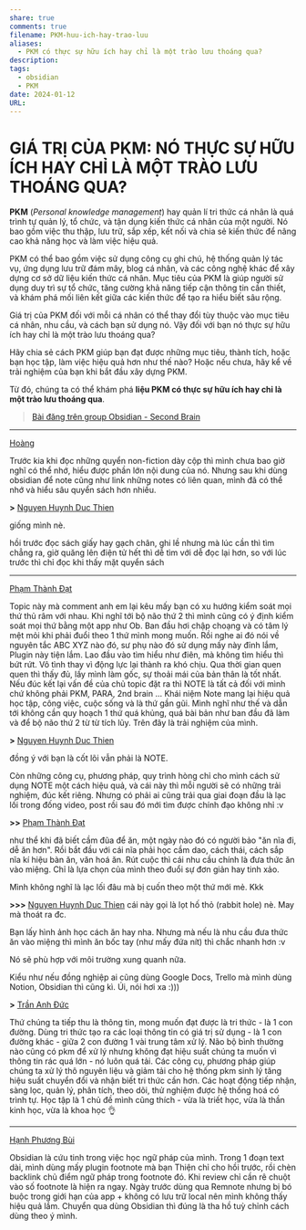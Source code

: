 ```yaml
---
share: true
comments: true
filename: PKM-huu-ich-hay-trao-luu
aliases:
  - PKM có thực sự hữu ích hay chỉ là một trào lưu thoáng qua?
description: 
tags:
  - obsidian
  - PKM
date: 2024-01-12
URL:
---
```

# GIÁ TRỊ CỦA PKM: NÓ THỰC SỰ HỮU ÍCH HAY CHỈ LÀ MỘT TRÀO LƯU THOÁNG QUA?

**PKM** (_Personal knowledge management_) hay quản lí tri thức cá nhân là quá trình tự quản lý, tổ chức, và tận dụng kiến thức cá nhân của một người. Nó bao gồm việc thu thập, lưu trữ, sắp xếp, kết nối và chia sẻ kiến thức để nâng cao khả năng học và làm việc hiệu quả.

PKM có thể bao gồm việc sử dụng công cụ ghi chú, hệ thống quản lý tác vụ, ứng dụng lưu trữ đám mây, blog cá nhân, và các công nghệ khác để xây dựng cơ sở dữ liệu kiến thức cá nhân. Mục tiêu của PKM là giúp người sử dụng duy trì sự tổ chức, tăng cường khả năng tiếp cận thông tin cần thiết, và khám phá mối liên kết giữa các kiến thức để tạo ra hiểu biết sâu rộng.

Giá trị của PKM đối với mỗi cá nhân có thể thay đổi tùy thuộc vào mục tiêu cá nhân, nhu cầu, và cách bạn sử dụng nó. Vậy đối với bạn nó thực sự hữu ích hay chỉ là một trào lưu thoáng qua?

Hãy chia sẻ cách PKM giúp bạn đạt được những mục tiêu, thành tích, hoặc bạn học tập, làm việc hiệu quả hơn như thế nào? Hoặc nếu chưa, hãy kể về trải nghiệm của bạn khi bắt đầu xây dựng PKM.

Từ đó, chúng ta có thể khám phá **liệu PKM có thực sự hữu ích hay chỉ là một trào lưu thoáng qua**.

> [Bài đăng trên group Obsidian - Second Brain](https://www.facebook.com/groups/obsidian.secondbrain/posts/769008718433266/)

---
[Hoàng](https://www.facebook.com/groups/obsidian.secondbrain/posts/769008718433266/?comment_id=769149595085845&mibextid=oMANbw)

Trước kia khi đọc những quyển non-fiction dày cộp thì mình chưa bao giờ nghĩ có thể nhớ, hiểu được phần lớn nội dung của nó. Nhưng sau khi dùng obsidian để note cũng như link những notes có liên quan, mình đã có thể nhớ và hiểu sâu quyển sách hơn nhiều.

**>** [Nguyen Huynh Duc Thien](https://www.facebook.com/groups/obsidian.secondbrain/posts/769008718433266/?comment_id=769149595085845&reply_comment_id=769155185085286&mibextid=oMANbw)

giống mình nè.

hồi trước đọc sách giấy hay gạch chân, ghi lề nhưng mà lúc cần thì tìm chẳng ra, giờ quăng lên điện tử hết thì dễ tìm với dễ đọc lại hơn, so với lúc trước thì chỉ đọc khi thấy mặt quyển sách

---

[Phạm Thành Đạt](https://www.facebook.com/groups/obsidian.secondbrain/posts/769008718433266/?comment_id=769171601750311&mibextid=oMANbw)

Topic này mà comment anh em lại kêu mấy bạn có xu hướng kiểm soát mọi thứ thủ râm với nhau. Khi nghĩ tới bộ não thứ 2 thì mình cũng có ý định kiểm soát mọi thứ bằng một app như Ob. Ban đầu hơi chập choạng và có tâm lý mệt mỏi khi phải đuổi theo 1 thứ mình mong muốn. Rồi nghe ai đó nói về nguyên tắc ABC XYZ nào đó, sư phụ nào đó sử dụng mấy này đỉnh lắm, Plugin này tiện lắm. Lao đầu vào tìm hiểu như điên, mà không tìm hiểu thì bứt rứt. Vô tình thay vì động lực lại thành ra khó chịu. Qua thời gian quen quen thì thấy đủ, lấy mình làm gốc, sự thoải mái của bản thân là tốt nhất. Nếu đúc kết lại vấn đề của chủ topic đặt ra thì NOTE là tất cả đối với mình chứ không phải PKM, PARA, 2nd brain ... Khái niệm Note mang lại hiệu quả học tập, công việc, cuộc sống và là thứ gần gũi. Mình nghĩ như thế và dẫn tới không cần quy hoạch 1 thứ quá khủng, quá bài bản như ban đầu đã làm và để bộ não thứ 2 từ từ tích lũy.
Trên đây là trải nghiệm của mình.

**>** [Nguyen Huynh Duc Thien](https://www.facebook.com/groups/obsidian.secondbrain/posts/769008718433266/?comment_id=769171601750311&reply_comment_id=769183648415773&mibextid=oMANbw)

đồng ý với bạn là cốt lõi vẫn phải là NOTE.

Còn những công cụ, phương pháp, quy trình hòng chỉ cho mình cách sử dụng NOTE một cách hiệu quả, và cái này thì mỗi người sẽ có những trải nghiệm, đúc kết riêng.
Nhưng có phải ai cũng trải qua giai đoạn đầu là lạc lối trong đống video, post rồi sau đó mới tìm được chính đạo không nhỉ :v

**>>** [Phạm Thành Đạt](https://www.facebook.com/groups/obsidian.secondbrain/posts/769008718433266/?comment_id=769171601750311&reply_comment_id=769193328414805&mibextid=oMANbw)

như thể khi đã biết cầm đũa để ăn, một ngày nào đó có người bảo "ăn nĩa đi, dễ ăn hơn". Rồi bắt đầu với cái nĩa phải học cầm dao, cách thái, cách sắp nĩa kí hiệu bàn ăn, văn hoá ăn. Rút cuộc thì cái nhu cầu chính là đưa thức ăn vào miệng. Chỉ là lựa chọn của mình theo đuổi sự đơn giản hay tinh xảo.

Mình không nghĩ là lạc lối đâu mà bị cuốn theo một thứ mới mẻ. Kkk

**>>>** [Nguyen Huynh Duc Thien](https://www.facebook.com/groups/obsidian.secondbrain/posts/769008718433266/?comment_id=769171601750311&reply_comment_id=769197088414429&mibextid=oMANbw)
cái này gọi là lọt hố thỏ (rabbit hole) nè. May mà thoát ra đc.

Bạn lấy hình ảnh học cách ăn hay nha. Nhưng mà nếu là nhu cầu đưa thức ăn vào miệng thì mình ăn bốc tay (như mấy đứa nít) thì chắc nhanh hơn :v

Nó sẽ phù hợp với môi trường xung quanh nữa.

Kiểu như nếu đồng nghiệp ai cũng dùng Google Docs, Trello mà mình dùng Notion, Obsidian thì cũng kì. Úi, nói hơi xa :)))

**>** [Trần Anh Đức](https://www.facebook.com/groups/obsidian.secondbrain/posts/769008718433266/?comment_id=769171601750311&reply_comment_id=769506838383454&mibextid=oMANbw)

Thứ chúng ta tiếp thu là thông tin, mong muốn đạt được là tri thức - là 1 con đường. Dùng tri thức tạo ra các loại thông tin có giá trị sử dụng - là 1 con đường khác - giữa 2 con đường 1 vài trung tâm xử lý. Não bộ bình thường nào cũng có pkm để xử lý nhưng không đạt hiệu suất chúng ta muốn vì thông tin rác quá lớn - nó luôn quá tải. Các công cụ, phương pháp giúp chúng ta xử lý thô nguyên liệu và giảm tải cho hệ thống pkm sinh lý tăng hiệu suất chuyển đổi và nhận biết tri thức cần hơn. Các hoạt động tiếp nhận, sàng lọc, quản lý, phân tích, theo dõi, thử nghiệm được hệ thống hoá có trình tự. Học tập là 1 chủ đề mình cũng thích - vừa là triết học, vừa là thần kinh học, vừa là khoa học 👌

---

[Hạnh Phương Bùi](https://www.facebook.com/groups/obsidian.secondbrain/posts/769008718433266/?comment_id=769179528416185&mibextid=oMANbw)

Obsidian là cứu tinh trong việc học ngữ pháp của mình. Trong 1 đoạn text dài, mình dùng mấy plugin footnote mà bạn Thiện chỉ cho hồi trước, rồi chèn backlink chủ điểm ngữ pháp trong footnote đó. Khi review chỉ cần rê chuột vào số footnote là hiện ra ngay. Ngày trước dùng qua Remnote nhưng bị bó buộc trong giới hạn của app + không có lưu trữ local nên mình không thấy hiệu quả lắm. Chuyển qua dùng Obsidian thì đúng là tha hồ tuỳ chỉnh cách dùng theo ý mình.